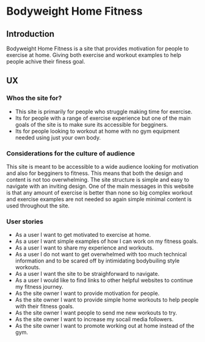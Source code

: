 # Bodyweight Home Fitness
## Introduction
Bodyweight Home Fitness is a site that provides motivation for people to exercise at home. Giving both exercise and workout examples to help people achive their finess goal.

## UX

### Whos the site for?
* This site is primarily for people who struggle making time for exercise. 
* Its for people with a range of exercise experience but one of the main goals of the site is to make sure its accessible for begginers.
* Its for people looking to workout at home with no gym equipment needed using just your own body.

### Considerations for the culture of audience
This site is meant to be accessible to a wide audience looking for motivation and also for begginers to fitness. This means that both the design and content is not too overwhelming. The site structure is simple and easy to navigate with an inviting design.
One of the main messages in this website is that any amount of exercise is better than none so big complex workout and exercise examples are not needed so again simple minimal content is used throughout the site.

### User stories
* As a user I want to get motivated to exercise at home.
* As a user I want simple examples of how I can work on my fitness goals.
* As a user I want to share my experience and workouts.
* As a user I do not want to get overwhelmed with too much technical information and to be scared off by intimidating bodybuiling style workouts.
* As a user I want the site to be straighforward to navigate.
* As a user I would like to find links to other helpful websites to continue my fitness journey.
* As the site owner I want to provide motivation for people.
* As the site owner I want to provide simple home workouts to help people with their fitness goals.
* As the site owner I want people to send me new workouts to try.
* As the site owner I want to increase my socail media followers.
* As the site owner I want to promote working out at home instead of the gym.
